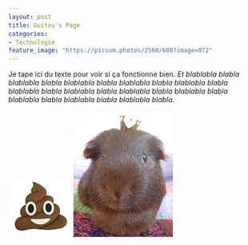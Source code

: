 ```yaml
---
layout: post
title: Guitou's Page
categories:
- Technologie
feature_image: "https://picsum.photos/2560/600?image=872"
---
```


Je tape ici du texte pour voir si ça fonctionne bien.
*Et blablabla blabla blablabla blabla blablabla blabla blablabla blabla blablabla blabla blablabla blabla blablabla blabla blablabla blabla blablabla blabla blablabla blabla blablabla blabla blablabla blabla.*

![photo_smiley](/assets/img/smiley.jpg)
![photo_hamster](/assets/img/hamsterKing.jpeg)